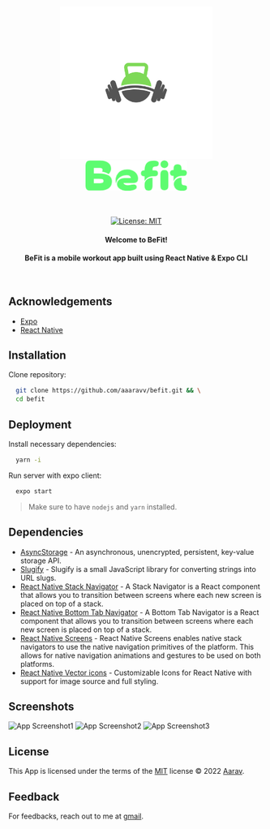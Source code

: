 <div align="center">
<img src="./app/assets/icon.png" alt="logo" width="300" height="300">
<div>
<img src="./app/assets/logo.png" alt="logo" width="200" height="60">
</div>

<br/>
<br/>

[![License: MIT](https://img.shields.io/badge/License-MIT-yellow.svg)](https://opensource.org/licenses/MIT)

#### Welcome to BeFit!

#### BeFit is a mobile workout app built using React Native &amp; Expo CLI

</div>

</br>

## Acknowledgements

-   [Expo](https://docs.expo.dev/)
-   [React Native](https://reactnative.dev/docs/getting-started)

## Installation

Clone repository:

```bash
  git clone https://github.com/aaaravv/befit.git && \
  cd befit
```

## Deployment

Install necessary dependencies:

```bash
  yarn -i
```

Run server with expo client:

```bash
  expo start
```

> Make sure to have `nodejs` and `yarn` installed.

## Dependencies

-   [AsyncStorage](https://docs.expo.dev/versions/v45.0.0/sdk/async-storage/) - An asynchronous, unencrypted, persistent, key-value storage API.
-   [Slugify](https://www.npmjs.com/package/slugify) - Slugify is a small JavaScript library for converting strings into URL slugs.
-   [React Native Stack Navigator](https://reactnavigation.org/docs/stack-navigator/) - A Stack Navigator is a React component that allows you to transition between screens where each new screen is placed on top of a stack.
-   [React Native Bottom Tab Navigator](https://reactnavigation.org/docs/bottom-tab-navigator/) - A Bottom Tab Navigator is a React component that allows you to transition between screens where each new screen is placed on top of a stack.
-   [React Native Screens](https://reactnavigation.org/docs/react-native-screens/) - React Native Screens enables native stack navigators to use the native navigation primitives of the platform. This allows for native navigation animations and gestures to be used on both platforms.
-   [React Native Vector icons](https://www.npmjs.com/package/react-native-vector-icons) - Customizable Icons for React Native with support for image source and full styling.

## Screenshots

![App Screenshot1](https://drive.google.com/uc?export=view&id=1KtvnIPlmugLrH3h2K1H3nzgWisGR4P2c)
![App Screenshot2](https://drive.google.com/uc?export=view&id=1b_wOox-TUjZEmtO4n8dCGCiqboYuHEKr)
![App Screenshot3](https://drive.google.com/uc?export=view&id=1Q-4PYGDX_YU1kQoGFAXmDAFn_gAYPq8P)

## License

This App is licensed under the terms of the [MIT](https://choosealicense.com/licenses/mit/) license &copy; 2022 [Aarav](https://github.com/aaaravv).

## Feedback

For feedbacks, reach out to me at [gmail](mailto:aaravmishra619@gmail.com).
